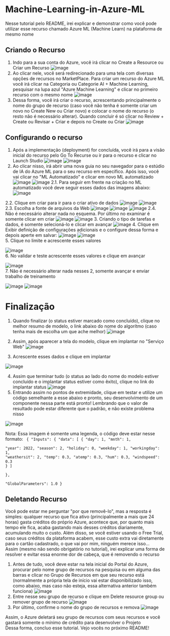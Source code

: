 # Machine-Learning-in-Azure-ML

Nesse tutorial pelo README, irei explicar e demonstrar como você pode utilizar esse recurso chamado Azure ML (Machine Learn) na plataforma de mesmo nome

## Criando o Recurso
1. Indo para a sua conta do Azure, você irá clicar no Create a Resource ou Criar um Recurso
![image](https://github.com/GustavoPereira-Dev/Machine-Learning-in-Azure-ML/assets/108029506/8bf85a36-1b9e-4b55-b2bb-3c0bd6b6d74d)
2. Ao clicar nele, você será redirecionado para uma tela com diversas opções de recursos no MarketPlace. Para criar um recurso do Azure ML você irá clicar na Categoria ou Categorie AI + Machine Learning, pesquisar na lupa azul "Azure Machine Learning" e clicar no primeiro recurso com o mesmo nome
![image](https://github.com/GustavoPereira-Dev/Machine-Learning-in-Azure-ML/assets/108029506/37e3c218-20e4-4877-af84-45707ebe0c49)
3. Dessa forma, você irá criar o recurso, acrescentando principalmente o nome do grupo de recurso (caso você não tenha é somente criar um novo no Create New ou Criar novo) e colocar o nome do recurso (o resto não é necessário alterar). Quando concluir é só clicar no Review + Create ou Revisar + Criar e depois no Create ou Criar
![image](https://github.com/GustavoPereira-Dev/Machine-Learning-in-Azure-ML/assets/108029506/853407e9-2a82-4313-bc52-600ad0084789)


## Configurando o recurso
1. Após a implementação (deployment) for concluída, você irá para a visão inicial do recurso pelo Go To Recurse ou ir para o recurso e clicar no Launch Studio
![image](https://github.com/GustavoPereira-Dev/Machine-Learning-in-Azure-ML/assets/108029506/e88ba9b1-5ca7-44ac-bf35-61c2e5e66a96)
![image](https://github.com/GustavoPereira-Dev/Machine-Learning-in-Azure-ML/assets/108029506/b65c4d8f-4e7c-441e-8bc4-91a09112e260)
2. Ao clicar nisso, irá abrir uma nova guia no seu navegador para o estúdio de IA do Azure ML para o seu recurso em específico. Após isso, você vai clicar no "ML Automatizado" e clicar em novo ML automatizado
![image](https://github.com/GustavoPereira-Dev/Machine-Learning-in-Azure-ML/assets/108029506/ff6433c7-9eb9-4f5a-91a6-7f6f7afd85fc)
![image](https://github.com/GustavoPereira-Dev/Machine-Learning-in-Azure-ML/assets/108029506/9411f926-cc85-4093-b5a4-f6d57833fe1b)
2.1. Para seguir em frente na criação no ML automatizado você deve seguir esses dados das imagens abaixo:
![image](https://github.com/GustavoPereira-Dev/Machine-Learning-in-Azure-ML/assets/108029506/4ff6281b-5ad6-4cc4-892d-597de3cd5506)

2.2. Clique em criar para ir para o criar ativo de dados
![image](https://github.com/GustavoPereira-Dev/Machine-Learning-in-Azure-ML/assets/108029506/bfb76141-6fbf-401d-b06b-197f826b33c4)
![image](https://github.com/GustavoPereira-Dev/Machine-Learning-in-Azure-ML/assets/108029506/6dd9702d-834a-4d3d-9e50-54f5767d869d)
2.3. Escolha a fonte de arquivos da Web
![image](https://github.com/GustavoPereira-Dev/Machine-Learning-in-Azure-ML/assets/108029506/35c95940-19a7-40a9-a845-f341a88af283)
![image](https://github.com/GustavoPereira-Dev/Machine-Learning-in-Azure-ML/assets/108029506/5fb510e9-dfd1-4bea-b541-09d4419ed24a)
![image](https://github.com/GustavoPereira-Dev/Machine-Learning-in-Azure-ML/assets/108029506/436bef68-b181-4af1-8b36-eee5c86d438f)
2.4. Não é necessário alterar nada no esquema. Por último no examinar é somente clicar em criar
![image](https://github.com/GustavoPereira-Dev/Machine-Learning-in-Azure-ML/assets/108029506/d6cc7423-8585-418c-a17d-a939c7b70f41)
![image](https://github.com/GustavoPereira-Dev/Machine-Learning-in-Azure-ML/assets/108029506/111dff95-04e4-4557-bbed-7ae7a5bf9cf6)
3. Criando o tipo de tarefas e dados, é somente selecioná-lo e clicar em avançar
![image](https://github.com/GustavoPereira-Dev/Machine-Learning-in-Azure-ML/assets/108029506/0fd05322-04c4-410d-9c85-6863b1e78abd)
4. Clique em Exibir definição de configurações adicionais e o configure dessa forma e depois aperte em salvar: 
![image](https://github.com/GustavoPereira-Dev/Machine-Learning-in-Azure-ML/assets/108029506/5a3e26b1-6f13-438c-9ec6-abaff3686003)
![image](https://github.com/GustavoPereira-Dev/Machine-Learning-in-Azure-ML/assets/108029506/1de7deee-152c-4160-8c1b-bfa79ce86a54)
</br>
5. Clique no limite e acrescente esses valores

![image](https://github.com/GustavoPereira-Dev/Machine-Learning-in-Azure-ML/assets/108029506/8c3318eb-4992-44ce-979b-10538079395b)
</br>
6. No validar e teste acrescente esses valores e clique em avançar

![image](https://github.com/GustavoPereira-Dev/Machine-Learning-in-Azure-ML/assets/108029506/98fc96d4-6a2d-4404-8041-bc4a1a8c4bef)
</br>
7. Não é necessário alterar nada nesses 2, somente avançar e enviar trabalho de treinamento

![image](https://github.com/GustavoPereira-Dev/Machine-Learning-in-Azure-ML/assets/108029506/51a3ec04-d124-4dc0-afec-873beb1653cf)
![image](https://github.com/GustavoPereira-Dev/Machine-Learning-in-Azure-ML/assets/108029506/b23dd82a-00de-45c5-82fb-1f212b2664bd)

# Finalização
1. Quando finalizar (o status estiver marcado como concluído), clique no melhor resumo de modelo, o link abaixo do nome do algorítmo (caso tenha mais de escolha um que ache melhor)
![image](https://github.com/GustavoPereira-Dev/Machine-Learning-in-Azure-ML/assets/108029506/f6cc0efb-dc66-4f99-9c46-76224e69319d)
2. Assim, após aparecer a tela do modelo, clique em implantar no "Serviço Web"
![image](https://github.com/GustavoPereira-Dev/Machine-Learning-in-Azure-ML/assets/108029506/6a5d1a14-d8be-43e1-a9b1-f60a9fe577ea)

3. Acrescente esses dados e clique em implantar

![image](https://github.com/GustavoPereira-Dev/Machine-Learning-in-Azure-ML/assets/108029506/fb062e57-55cf-408d-b9f2-1dc728330e6a)

4. Assim que terminar tudo (o status ao lado do nome do modelo estiver concluído e o implantar status estiver como êxito), clique no link do implantar status
![image](https://github.com/GustavoPereira-Dev/Machine-Learning-in-Azure-ML/assets/108029506/85946c0b-e7e3-4698-9c93-cb58ad12ff7c)
5. Entrando assim no pontos de extremidade, clique em testar e utilize um código semelhante a esse abaixo e pronto, seu desenvolvimento de um componente nessa parte está pronto! Lembrando que o valor de resultado pode estar diferente que o padrão, e não existe problema nisso

![image](https://github.com/GustavoPereira-Dev/Machine-Learning-in-Azure-ML/assets/108029506/9bdd6ee5-e02c-411c-afff-641e25921559)

Nota: Essa imagem é somente uma legenda, o código deve estar nesse formato:
<code>
 {
   "Inputs": { 
     "data": [
       {
         "day": 1,
         "mnth": 1,   
         "year": 2022,
         "season": 2,
         "holiday": 0,
         "weekday": 1,
         "workingday": 1,
         "weathersit": 2, 
         "temp": 0.3, 
         "atemp": 0.3,
         "hum": 0.3,
         "windspeed": 0.3 
       }
     ]    
   },   
   "GlobalParameters": 1.0
 }
</code>

## Deletando Recurso
Você pode estar me perguntar "por que removê-lo", mas a resposta é simples: qualquer recurso que fica ativo (principalmente a mais que 24 horas) gasta créditos do próprio Azure, acontece que, por quanto mais tempo ele fica, acaba gastando mais desses créditos diariamente, acumulando muito o custo. Além disso, se você estiver usando o Free Trial, caso seus créditos da plataforma acabem, esse custo extra vai diretamente para o cartão cadastrado, o que vai por mim, ninguém merece isso...
</br>
Assim (mesmo não sendo obrigatório no tutorial), irei explicar uma forma de resolver e evitar essa enorme dor de cabeça, que é removendo o recurso
1. Antes de tudo, você deve estar na tela inicial do Portal do Azure, procurar pelo nome grupo de recursos na pesquisa ou em alguma das barras e clicar no Grupo de Recursos em que seu recurso está (normalmente a própria tela de início vai estar disponibilizado isso, como abaixo, mas caso não esteja, essa alternativa anterior também funciona)
![image](https://github.com/GustavoPereira-Dev/Machine-Learning-in-Azure-ML/assets/108029506/2576f1fb-0ef7-4efe-aff9-2870491b0766)
2. Entre nesse seu grupo de recurso e clique em Delete resource group ou remover grupo de recurso
![image](https://github.com/GustavoPereira-Dev/Machine-Learning-in-Azure-ML/assets/108029506/e2e84e08-1532-49c9-a58c-ea56317b78ff)
3. Por último, confirme o nome do grupo de recursos e remova
![image](https://github.com/GustavoPereira-Dev/Machine-Learning-in-Azure-ML/assets/108029506/4a062e32-bbed-4902-95d9-1b58fc55971e)

Assim, o Azure deletará seu grupo de recursos com seus recursos e você gastará somente o mínimo de crédito para desenvolver o Projeto
</br>
Dessa forma, concluo esse tutorial. Vejo vocês no próximo README!

